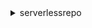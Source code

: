 <details><summary>serverlessrepo</summary><blockquote>

- **<details><summary>create-application</summary><blockquote>**

  * --author
  * --description
  * --home-page-url
  * --labels
  * --license-body
  * --license-url
  * --name
  * --readme-body
  * --readme-url
  * --semantic-version
  * --source-code-archive-url
  * --source-code-url
  * --spdx-license-id
  * --template-body
  * --template-url
  * --cli-input-json
  * --cli-input-yaml
  * --generate-cli-skeleton


- **<details><summary>create-application-version</summary><blockquote>**

  * --application-id
  * --semantic-version
  * --source-code-archive-url
  * --source-code-url
  * --template-body
  * --template-url
  * --cli-input-json
  * --cli-input-yaml
  * --generate-cli-skeleton


- **<details><summary>create-cloud-formation-change-set</summary><blockquote>**

  * --application-id
  * --capabilities
  * --change-set-name
  * --client-token
  * --description
  * --notification-arns
  * --parameter-overrides
  * --resource-types
  * --rollback-configuration
  * --semantic-version
  * --stack-name
  * --tags
  * --template-id
  * --cli-input-json
  * --cli-input-yaml
  * --generate-cli-skeleton


- **<details><summary>create-cloud-formation-template</summary><blockquote>**

  * --application-id
  * --semantic-version
  * --cli-input-json
  * --cli-input-yaml
  * --generate-cli-skeleton


- **<details><summary>delete-application</summary><blockquote>**

  * --application-id
  * --cli-input-json
  * --cli-input-yaml
  * --generate-cli-skeleton


- **<details><summary>get-application</summary><blockquote>**

  * --application-id
  * --semantic-version
  * --cli-input-json
  * --cli-input-yaml
  * --generate-cli-skeleton


- **<details><summary>get-application-policy</summary><blockquote>**

  * --application-id
  * --cli-input-json
  * --cli-input-yaml
  * --generate-cli-skeleton


- **<details><summary>get-cloud-formation-template</summary><blockquote>**

  * --application-id
  * --template-id
  * --cli-input-json
  * --cli-input-yaml
  * --generate-cli-skeleton


- **<details><summary>help</summary><blockquote>**

  * 


- **<details><summary>list-application-dependencies</summary><blockquote>**

  * --application-id
  * --max-items
  * --semantic-version
  * --cli-input-json
  * --cli-input-yaml
  * --starting-token
  * --page-size
  * --generate-cli-skeleton


- **<details><summary>list-applications</summary><blockquote>**

  * --max-items
  * --cli-input-json
  * --cli-input-yaml
  * --starting-token
  * --page-size
  * --generate-cli-skeleton


- **<details><summary>list-application-versions</summary><blockquote>**

  * --application-id
  * --max-items
  * --cli-input-json
  * --cli-input-yaml
  * --starting-token
  * --page-size
  * --generate-cli-skeleton


- **<details><summary>put-application-policy</summary><blockquote>**

  * --application-id
  * --statements
  * --cli-input-json
  * --cli-input-yaml
  * --generate-cli-skeleton


- **<details><summary>unshare-application</summary><blockquote>**

  * --application-id
  * --organization-id
  * --cli-input-json
  * --cli-input-yaml
  * --generate-cli-skeleton


- **<details><summary>update-application</summary><blockquote>**

  * --application-id
  * --author
  * --description
  * --home-page-url
  * --labels
  * --readme-body
  * --readme-url
  * --cli-input-json
  * --cli-input-yaml
  * --generate-cli-skeleton


</blockquote></details>
</blockquote></details>
</blockquote></details>
</blockquote></details>
</blockquote></details>
</blockquote></details>
</blockquote></details>
</blockquote></details>
</blockquote></details>
</blockquote></details>
</blockquote></details>
</blockquote></details>
</blockquote></details>
</blockquote></details>
</blockquote></details>
</blockquote></details>
